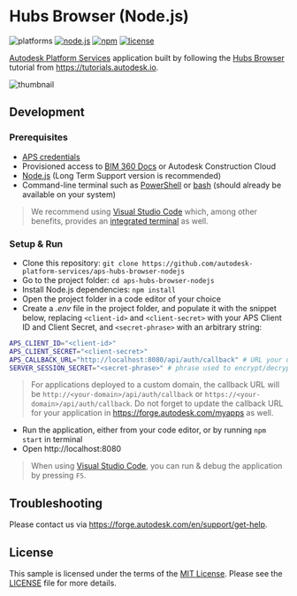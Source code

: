# Hubs Browser (Node.js)

![platforms](https://img.shields.io/badge/platform-windows%20%7C%20osx%20%7C%20linux-lightgray.svg)
[![node.js](https://img.shields.io/badge/Node.js-16.16-blue.svg)](https://nodejs.org)
[![npm](https://img.shields.io/badge/npm-8.11-blue.svg)](https://www.npmjs.com/)
[![license](https://img.shields.io/:license-mit-green.svg)](https://opensource.org/licenses/MIT)

[Autodesk Platform Services](https://aps.autodesk.com) application built by following
the [Hubs Browser](https://tutorials.autodesk.io/tutorials/hubs-browser/) tutorial
from https://tutorials.autodesk.io.

![thumbnail](thumbnail.png)

## Development

### Prerequisites

- [APS credentials](https://forge.autodesk.com/en/docs/oauth/v2/tutorials/create-app)
- Provisioned access to [BIM 360 Docs](https://forge.autodesk.com/en/docs/bim360/v1/tutorials/getting-started/manage-access-to-docs/)
or Autodesk Construction Cloud
- [Node.js](https://nodejs.org) (Long Term Support version is recommended)
- Command-line terminal such as [PowerShell](https://learn.microsoft.com/en-us/powershell/scripting/overview)
or [bash](https://en.wikipedia.org/wiki/Bash_(Unix_shell)) (should already be available on your system)

> We recommend using [Visual Studio Code](https://code.visualstudio.com) which, among other benefits,
> provides an [integrated terminal](https://code.visualstudio.com/docs/terminal/basics) as well.

### Setup & Run

- Clone this repository: `git clone https://github.com/autodesk-platform-services/aps-hubs-browser-nodejs`
- Go to the project folder: `cd aps-hubs-browser-nodejs`
- Install Node.js dependencies: `npm install`
- Open the project folder in a code editor of your choice
- Create a _.env_ file in the project folder, and populate it with the snippet below,
replacing `<client-id>` and `<client-secret>` with your APS Client ID and Client Secret,
and `<secret-phrase>` with an arbitrary string:

```bash
APS_CLIENT_ID="<client-id>"
APS_CLIENT_SECRET="<client-secret>"
APS_CALLBACK_URL="http://localhost:8080/api/auth/callback" # URL your users will be redirected to after logging in with their Autodesk account
SERVER_SESSION_SECRET="<secret-phrase>" # phrase used to encrypt/decrypt server session cookies
```

> For applications deployed to a custom domain, the callback URL will be `http://<your-domain>/api/auth/callback`
> or `https://<your-domain>/api/auth/callback`. Do not forget to update the callback URL for your application
> in https://forge.autodesk.com/myapps as well.

- Run the application, either from your code editor, or by running `npm start` in terminal
- Open http://localhost:8080

> When using [Visual Studio Code](https://code.visualstudio.com), you can run & debug
> the application by pressing `F5`.

## Troubleshooting

Please contact us via https://forge.autodesk.com/en/support/get-help.

## License

This sample is licensed under the terms of the [MIT License](http://opensource.org/licenses/MIT).
Please see the [LICENSE](LICENSE) file for more details.

